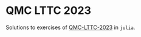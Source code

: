 QMC LTTC 2023
=============

Solutions to exercises of [QMC-LTTC-2023](https://github.com/TREX-CoE/qmc-lttc-2023)
in `julia`.
